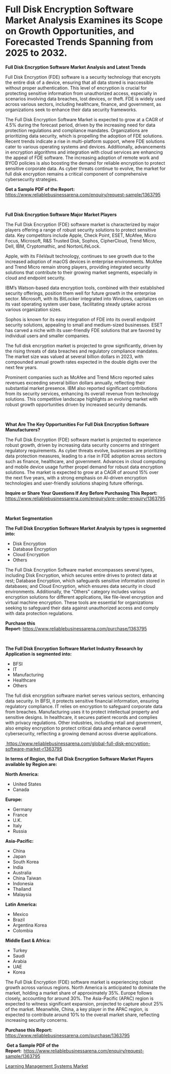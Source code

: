 <p><h1>Full Disk Encryption Software Market Analysis Examines its Scope on Growth Opportunities, and Forecasted Trends Spanning from 2025 to 2032.</h1></p><p><strong>Full Disk Encryption Software Market Analysis and Latest Trends</strong></p>
<p><p>Full Disk Encryption (FDE) software is a security technology that encrypts the entire disk of a device, ensuring that all data stored is inaccessible without proper authentication. This level of encryption is crucial for protecting sensitive information from unauthorized access, especially in scenarios involving data breaches, lost devices, or theft. FDE is widely used across various sectors, including healthcare, finance, and government, as organizations seek to enhance their data security frameworks.</p><p>The Full Disk Encryption Software Market is expected to grow at a CAGR of 4.5% during the forecast period, driven by the increasing need for data protection regulations and compliance mandates. Organizations are prioritizing data security, which is propelling the adoption of FDE solutions. Recent trends indicate a rise in multi-platform support, where FDE solutions cater to various operating systems and devices. Additionally, advancements in encryption algorithms and integration with cloud services are enhancing the appeal of FDE software. The increasing adoption of remote work and BYOD policies is also boosting the demand for reliable encryption to protect sensitive corporate data. As cyber threats continue to evolve, the market for full disk encryption remains a critical component of comprehensive cybersecurity strategies.</p></p>
<p><strong>Get a Sample PDF of the Report:&nbsp;</strong> <a href="https://www.reliablebusinessarena.com/enquiry/request-sample/1363795?utm_campaign=2483&utm_medium=2&utm_source=Github&utm_content=ia&utm_term=10032025&utm_id=full-disk-encryption-software">https://www.reliablebusinessarena.com/enquiry/request-sample/1363795</a></p>
<p>&nbsp;</p>
<p><strong>Full Disk Encryption Software Major Market Players</strong></p>
<p><p>The Full Disk Encryption (FDE) software market is characterized by major players offering a range of robust security solutions to protect sensitive data. Key competitors include Apple, Check Point, ESET, McAfee, Micro Focus, Microsoft, R&S Trusted Disk, Sophos, CipherCloud, Trend Micro, Dell, IBM, Cryptomathic, and NortonLifeLock.</p><p>Apple, with its FileVault technology, continues to see growth due to the increased adoption of macOS devices in enterprise environments. McAfee and Trend Micro remain strong players, providing integrated security solutions that contribute to their growing market segments, especially in cloud and endpoint security.</p><p>IBM’s Watson-based data encryption tools, combined with their established security offerings, position them well for future growth in the enterprise sector. Microsoft, with its BitLocker integrated into Windows, capitalizes on its vast operating system user base, facilitating steady uptake across various organization sizes.</p><p>Sophos is known for its easy integration of FDE into its overall endpoint security solutions, appealing to small and medium-sized businesses. ESET has carved a niche with its user-friendly FDE solutions that are favored by individual users and smaller companies.</p><p>The full disk encryption market is projected to grow significantly, driven by the rising threats of data breaches and regulatory compliance mandates. The market size was valued at several billion dollars in 2023, with compounded annual growth rates expected in the double digits over the next few years.</p><p>Prominent companies such as McAfee and Trend Micro reported sales revenues exceeding several billion dollars annually, reflecting their substantial market presence. IBM also reported significant contributions from its security services, enhancing its overall revenue from technology solutions. This competitive landscape highlights an evolving market with robust growth opportunities driven by increased security demands.</p></p>
<p>&nbsp;</p>
<p><strong>What Are The Key Opportunities For Full Disk Encryption Software Manufacturers?</strong></p>
<p><p>The Full Disk Encryption (FDE) software market is projected to experience robust growth, driven by increasing data security concerns and stringent regulatory requirements. As cyber threats evolve, businesses are prioritizing data protection measures, leading to a rise in FDE adoption across sectors such as finance, healthcare, and government. Advances in cloud computing and mobile device usage further propel demand for robust data encryption solutions. The market is expected to grow at a CAGR of around 15% over the next five years, with a strong emphasis on AI-driven encryption technologies and user-friendly solutions shaping future offerings.</p></p>
<p><strong>Inquire or Share Your Questions If Any Before Purchasing This Report:</strong> <a href="https://www.reliablebusinessarena.com/enquiry/pre-order-enquiry/1363795?utm_campaign=2483&utm_medium=2&utm_source=Github&utm_content=ia&utm_term=10032025&utm_id=full-disk-encryption-software">https://www.reliablebusinessarena.com/enquiry/pre-order-enquiry/1363795</a></p>
<p>&nbsp;</p>
<p><strong>Market Segmentation</strong></p>
<p><strong>The Full Disk Encryption Software Market Analysis by types is segmented into:</strong></p>
<p><ul><li>Disk Encryption</li><li>Database Encryption</li><li>Cloud Encryption</li><li>Others</li></ul></p>
<p><p>The Full Disk Encryption Software market encompasses several types, including Disk Encryption, which secures entire drives to protect data at rest; Database Encryption, which safeguards sensitive information stored in databases; and Cloud Encryption, which ensures data security in cloud environments. Additionally, the "Others" category includes various encryption solutions for different applications, like file-level encryption and virtual machine encryption. These tools are essential for organizations seeking to safeguard their data against unauthorized access and comply with data protection regulations.</p></p>
<p><strong>Purchase this Report:&nbsp;</strong><a href="https://www.reliablebusinessarena.com/purchase/1363795?utm_campaign=2483&utm_medium=2&utm_source=Github&utm_content=ia&utm_term=10032025&utm_id=full-disk-encryption-software">https://www.reliablebusinessarena.com/purchase/1363795</a></p>
<p>&nbsp;</p>
<p><strong>The Full Disk Encryption Software Market Industry Research by Application is segmented into:</strong></p>
<p><ul><li>BFSI</li><li>IT</li><li>Manufacturing</li><li>Healthcare</li><li>Others</li></ul></p>
<p><p>The full disk encryption software market serves various sectors, enhancing data security. In BFSI, it protects sensitive financial information, ensuring regulatory compliance. IT relies on encryption to safeguard corporate data from breaches. Manufacturing uses it to protect intellectual property and sensitive designs. In healthcare, it secures patient records and complies with privacy regulations. Other industries, including retail and government, also employ encryption to protect critical data and enhance overall cybersecurity, reflecting a growing demand across diverse applications.</p></p>
<p><a href="https://www.reliablebusinessarena.com/global-full-disk-encryption-software-market-r1363795?utm_campaign=2483&utm_medium=2&utm_source=Github&utm_content=ia&utm_term=10032025&utm_id=full-disk-encryption-software">&nbsp;https://www.reliablebusinessarena.com/global-full-disk-encryption-software-market-r1363795</a></p>
<p><strong>In terms of Region, the Full Disk Encryption Software Market Players available by Region are:</strong></p>
<p>
    <p> <strong> North America: </strong>
        <ul>
            <li>United States</li>
            <li>Canada</li>
        </ul>
        </p> 
    <p> <strong> Europe: </strong>
        <ul>
            <li>Germany</li>
            <li>France</li>
            <li>U.K.</li>
            <li>Italy</li>
            <li>Russia</li>
        </ul>
        </p> 
    <p> <strong> Asia-Pacific: </strong>
        <ul>
            <li>China</li>
            <li>Japan</li>
            <li>South Korea</li>
            <li>India</li>
            <li>Australia</li>
            <li>China Taiwan</li>
            <li>Indonesia</li>
            <li>Thailand</li>
            <li>Malaysia</li>
        </ul>
        </p> 
    <p> <strong> Latin America: </strong>
        <ul>
            <li>Mexico</li>
            <li>Brazil</li>
            <li>Argentina Korea</li>
            <li>Colombia</li>
        </ul>
        </p> 
    <p> <strong> Middle East & Africa: </strong>
        <ul>
            <li>Turkey</li>
            <li>Saudi</li>
            <li>Arabia</li>
            <li>UAE</li>
            <li>Korea</li>
        </ul>
    </p>
    </p>
<p><p>The Full Disk Encryption (FDE) software market is experiencing robust growth across various regions. North America is anticipated to dominate the market, holding a market share of approximately 35%. Europe follows closely, accounting for around 30%. The Asia-Pacific (APAC) region is expected to witness significant expansion, projected to capture about 25% of the market. Meanwhile, China, a key player in the APAC region, is expected to contribute around 10% to the overall market share, reflecting increasing security concerns.</p></p>
<p><strong>Purchase this Report: </strong><a href="https://www.reliablebusinessarena.com/purchase/1363795?utm_campaign=2483&utm_medium=2&utm_source=Github&utm_content=ia&utm_term=10032025&utm_id=full-disk-encryption-software">https://www.reliablebusinessarena.com/purchase/1363795</a></p>
<p>&nbsp;<strong>Get a Sample PDF of the Report:&nbsp;&nbsp;</strong><a href="https://www.reliablebusinessarena.com/enquiry/request-sample/1363795?utm_campaign=2483&utm_medium=2&utm_source=Github&utm_content=ia&utm_term=10032025&utm_id=full-disk-encryption-software">https://www.reliablebusinessarena.com/enquiry/request-sample/1363795</a></p>
<p><strong></strong></p>
<p><p><a href="https://github.com/stephaniwo144/Market-Research-Report-List-1/blob/main/learning-management-systems-market.md?utm_campaign=2483&utm_medium=2&utm_source=Github&utm_content=ia&utm_term=10032025&utm_id=full-disk-encryption-software">Learning Management Systems Market</a></p></p>